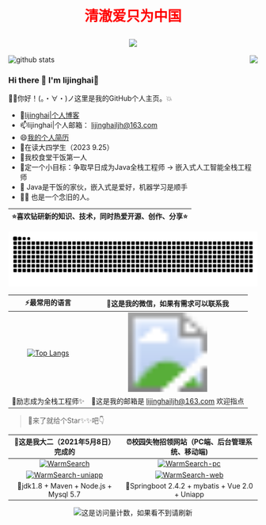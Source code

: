 # <p color="red" align="center"><front style="color:red; face:微软雅黑 size:3;">清澈爱只为中国</front></a></p>


<p align="center"><a href="https://lijinghai.github.io/"><img src="https://cdn.jsdelivr.net/gh/lijinghai/cdn/img/github/咸鱼哥2.jpg" /></a></p>


<picture decoding="async" loading="lazy">
  <source media="(prefers-color-scheme: light)" srcset="https://pixel-profile.vercel.app/api/github-stats?username=lijinghai&screen_effect=false&background=linear-gradient(to%20bottom%20right%2C%20%2374dcc4%2C%20%234597e9)">
  <source media="(prefers-color-scheme: dark)" srcset="https://pixel-profile.vercel.app/api/github-stats?username=lijinghai&screen_effect=true&background=linear-gradient(to%20bottom%20right%2C%20%235580eb%2C%20%232aeeff)">
  <img alt="github stats" src="https://pixel-profile.vercel.app/api/github-stats?username=lijinghai&screen_effect=false&background=linear-gradient(to%20bottom%20right%2C%20%2374dcc4%2C%20%234597e9)">
</picture>


<a href="https://github.com/anuraghazra/github-readme-stats.git">
  <img align="right" name="lijingahai的功勋章 " src="https://github-readme-stats.vercel.app/api?username=lijinghai&show_icons=true&theme=gruvbox" />
</a>


### Hi there 👋 I'm lijinghai🏃

:ok_woman:你好！(。・∀・)ノ这里是我的GitHub个人主页。:boom:

- 🤔[lijinghai|个人博客](https://blog.csdn.net/Dorian15)
- 📫lijinghai|个人邮箱： lijinghailjh@163.com
- 😄[我的个人简历](https://lijinghai.github.io/me/)
- :whale2:在读大四学生（2023 9.25）
- 🌱我校食堂干饭第一人
- 🔭定一个小目标：争取早日成为Java全栈工程师 -> 嵌入式人工智能全栈工程师
- 🤯 Java是干饭的家伙，嵌入式是爱好，机器学习是顺手
- 🧖‍♂️ 也是一个念旧的人。


<!--
**Dorian1015/Dorian1015** is a ✨ _special_ ✨ repository because its `README.md` (this file) appears on your GitHub profile.

Here are some ideas to get you started:

- 🤔 I’m looking for help with better and better

- 👯 I’m looking to collaborate on ...

- 😄 Pronouns: ...

- ⚡ Fun fact: ...

- 🌱 I’m currently learning and sharing on [my blog](https://dorian1015.github.io/) 

- 📫 How to reach me: lijinghai@163.com

- 🔭 I’m currently working on Java Vue MySQL and so on 

- - 💬 Ask me about ...

    -->

| :star:喜欢钻研新的知识、技术，同时热爱开源、创作、分享:star: |
| ------------------------------------------------------------ |
<picture>
  <source media="(prefers-color-scheme: dark)" srcset="https://raw.githubusercontent.com/lijinghai/lijinghai/output/github-contribution-grid-snake-dark.svg">
  <source media="(prefers-color-scheme: light)" srcset="https://raw.githubusercontent.com/lijinghai/lijinghai/output/github-contribution-grid-snake.svg">
  <img alt="github contribution grid snake animation" src="https://raw.githubusercontent.com/lijinghai/lijinghai/output/github-contribution-grid-snake.svg">
</picture>
<!--

![](https://img.shields.io/badge/-Java-ab7221?style=flat-square&logo=Java&logoColor=fff)
![](https://img.shields.io/badge/-vue-0078D6?style=flat-square&logo=V&logoColor=fff)
![](https://img.shields.io/badge/-uniapp-ec7314?style=flat-square&logo=u&logoColor=fff)
![](https://img.shields.io/badge/-Linux-000000?style=flat-square&logo=Linux&logoColor=fff)
![](https://img.shields.io/badge/-Docker-09E8CEFF?style=flat-square&logo=Docker)
![](https://img.shields.io/badge/-macOS-0078D6?style=flat-square&logo=Apple)
![](https://img.shields.io/badge/-Windows-0078D6?style=flat-square&logo=Windows)
![](https://img.shields.io/badge/-Kubernetes-ab7221?style=flat-square&logo=Kubernetes&logoColor=fff)
-->

![](https://img.shields.io/badge/-Java-ab7221?style=flat-square&logo=Java&logoColor=fff)
![](https://img.shields.io/badge/-vue-0078D6?style=flat-square&logo=V&logoColor=fff)
![](https://img.shields.io/badge/-uniapp-ec7314?style=flat-square&logo=u&logoColor=fff)
![](https://img.shields.io/badge/-python-ec7314?style=flat-square&logo=python&logoColor=fff)
![](https://img.shields.io/badge/-c++-ec7314?style=flat-square&logo=c&logoColor=fff)
![](https://img.shields.io/badge/-Linux-000000?style=flat-square&logo=Linux&logoColor=fff)
![](https://img.shields.io/badge/-Docker-09E8CEFF?style=flat-square&logo=Docker)
![](https://img.shields.io/badge/-Kubernetes-ab7221?style=flat-square&logo=Kubernetes&logoColor=fff)
![](https://img.shields.io/badge/-macOS-0078D6?style=flat-square&logo=Apple)
![](https://img.shields.io/badge/-Windows-0078D6?style=flat-square&logo=Windows)
![](https://img.shields.io/badge/-Github-green?style=flat-square&logo=Github&logoColor=fff)

<!--

[![Top Langs](https://github-readme-stats.vercel.app/api/top-langs/?username=dorian1015&layout=compact)](https://github.com/anuraghazra/github-readme-stats)

-->

|                        ⚡最常用的语言                         |             🤔这是我的微信，如果有需求可以联系我              |
| :----------------------------------------------------------: | :----------------------------------------------------------: |
| [![Top Langs](https://github-readme-stats.vercel.app/api/top-langs/?username=lijinghai&layout=compact&theme=slateorange)](https://github.com/anuraghazra/github-readme-stats) | <img src="https://cdn.jsdelivr.net/gh/lijinghai/cdn/img/me/微信二维码.jpg" style="zoom: 10;" /> |
|             :thought_balloon:励志成为全栈工程师✨             | :speech_balloon:这是我的邮箱是 lijinghailjh@163.com 欢迎指点 |

> :ocean:来了就给个Star✨✨吧👇

<!--

<br/>
<br/>

[![WarmSearch](https://github-readme-stats.vercel.app/api/pin/?username=lijinghai&repo=WarmSearch)](https://github.com/lijinghai/WarmSearch)
&nbsp;&nbsp;&nbsp;&nbsp;&nbsp;&nbsp;&nbsp;&nbsp;
[![WarmSearch-pc](https://github-readme-stats.vercel.app/api/pin/?username=lijinghai&repo=WarmSearch-pc)](https://github.com/lijinghai/WarmSearch-PC)

<br/>

[![WarmSearch-uniapp](https://github-readme-stats.vercel.app/api/pin/?username=lijinghai&repo=WarmSearch-uniapp)](https://github.com/lijinghai/WarmSearch-uniapp)
&nbsp;&nbsp;&nbsp;&nbsp;&nbsp;&nbsp;&nbsp;&nbsp;
[![WarmSearch-web](https://github-readme-stats.vercel.app/api/pin/?username=lijinghai&repo=WarmSearch-web)](https://github.com/lijinghai/WarmSearch-Web)

<br/>

-->

|  :triangular_flag_on_post:这是我大二（2021年5月8日）完成的   |  :alarm_clock:校园失物招领网站（PC端、后台管理系统、移动端)  |
| :----------------------------------------------------------: | :----------------------------------------------------------: |
| [![WarmSearch](https://github-readme-stats.vercel.app/api/pin/?username=lijinghai&repo=WarmSearch&theme=gruvbox)](https://github.com/lijinghai/WarmSearch) | [![WarmSearch-pc](https://github-readme-stats.vercel.app/api/pin/?username=lijinghai&repo=WarmSearch-pc&theme=tokyonight)](https://github.com/lijinghai/WarmSearch-PC) |
| [![WarmSearch-uniapp](https://github-readme-stats.vercel.app/api/pin/?username=lijinghai&repo=WarmSearch-uniapp&theme=calm)](https://github.com/lijinghai/WarmSearch-uniapp) | [![WarmSearch-web](https://github-readme-stats.vercel.app/api/pin/?username=lijinghai&repo=WarmSearch-web&theme=vue-dark)](https://github.com/lijinghai/WarmSearch-Web) |
|       :bicyclist:jdk1.8 + Maven + Node.js + Mysql 5.7        |    :dolphin:Springboot 2.4.2 + mybatis + Vue 2.0 + Uniapp    |



<p align="center"><image src="https://jwenjian-visitor-badge-5.glitch.me/badge?page_id=lijinghai.lijinghai.readme" alt="这是访问量计数，如果看不到请刷新" />

